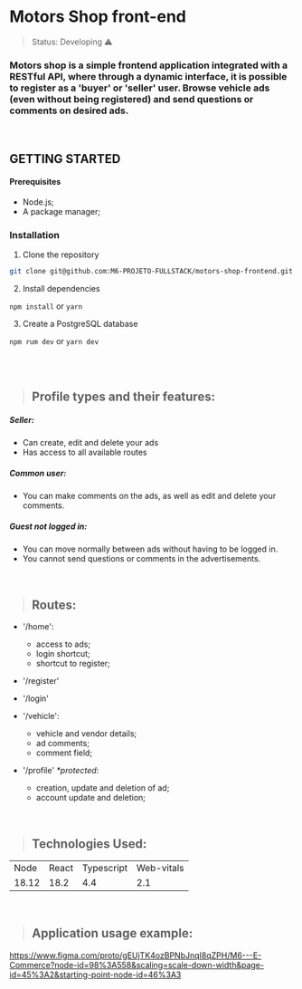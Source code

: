 # Motors Shop front-end

> Status: Developing ⚠️

### Motors shop is a simple frontend application integrated with a RESTful API, where through a dynamic interface, it is possible to register as a 'buyer' or 'seller' user. Browse vehicle ads (even without being registered) and send questions or comments on desired ads.
<br/>


## GETTING STARTED

#### Prerequisites

- Node.js;
- A package manager;
  
### Installation

1. Clone the repository

```bash
git clone git@github.com:M6-PROJETO-FULLSTACK/motors-shop-frontend.git
```

2. Install dependencies

 `npm install` or `yarn`
 
3. Create a PostgreSQL database

`npm rum dev` or `yarn dev`

<br/>
<br/>

> ## Profile types and their features:

  ##### **Seller**:
  + Can create, edit and delete your ads
  + Has access to all available routes

  ##### **Common user**:
  + You can make comments on the ads, as well as edit and delete your comments.

  ##### **Guest not logged in**:
  + You can move normally between ads without having to be logged in.
  + You cannot send questions or comments in the advertisements.
  <br/>

> ## Routes:
  + '/home':
    + access to ads;
    + login shortcut;
    + shortcut to register;  
    
  + '/register'
    
  + '/login'
    
  + '/vehicle':
    + vehicle and vendor details;
    + ad comments;
    + comment field;
    
  + '/profile' _*protected_:
    + creation, update and deletion of ad;
    + account update and deletion;

<br/>

> ## Technologies Used:

<table>
  <tr>
    <td>Node</td>
    <td>React</td>
    <td>Typescript</td>
    <td>Web-vitals</td>
  </tr>
  <tr>
    <td>18.12</td>
    <td>18.2</td>
    <td>4.4</td>
    <td>2.1</td>
  </tr>
</table>

<br/> 

> ## Application usage example:
https://www.figma.com/proto/gEUjTK4ozBPNbJnqI8qZPH/M6---E-Commerce?node-id=98%3A558&scaling=scale-down-width&page-id=45%3A2&starting-point-node-id=46%3A3
